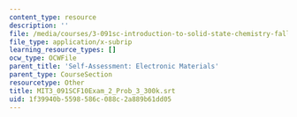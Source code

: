 ```yaml
---
content_type: resource
description: ''
file: /media/courses/3-091sc-introduction-to-solid-state-chemistry-fall-2010/1f39940b5598586c088c2a889b61dd05_MIT3_091SCF10Exam_2_Prob_3_300k.srt
file_type: application/x-subrip
learning_resource_types: []
ocw_type: OCWFile
parent_title: 'Self-Assessment: Electronic Materials'
parent_type: CourseSection
resourcetype: Other
title: MIT3_091SCF10Exam_2_Prob_3_300k.srt
uid: 1f39940b-5598-586c-088c-2a889b61dd05
---
```

